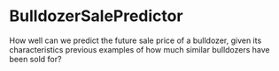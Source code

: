 # BulldozerSalePredictor
How well can we predict the future sale price of a bulldozer, given its characteristics previous examples of how much similar bulldozers have been sold for?
